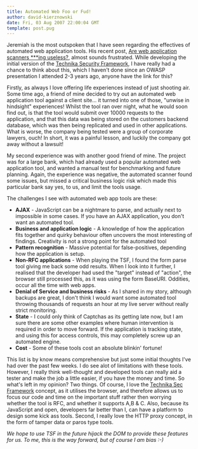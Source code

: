```yaml
---
title: Automated Web Foo or Fud!
author: david-kierznowski
date: Fri, 03 Aug 2007 22:00:04 GMT
template: post.pug
---
```


Jeremiah is the most outspoken that I have seen regarding the effectives of automated web application tools. His recent post, [Are web application scanners ***ing useless?](http://jeremiahgrossman.blogspot.com/2007/07/are-web-application-scanners-ing.html), almost sounds frustrated. While developing the initial version of the [Technika Security Framework](/blog/introducing-technika-security-framework), I have really had a chance to think about this, which I haven't done since an OWASP presentation I attended 2-3 years ago, anyone have the link for this?

Firstly, as always I love offering life experiences instead of just shooting air. Some time ago, a friend of mine decided to try out an automated web application tool against a client site... it turned into one of those, "unwise in hindsight" experiences! Whilst the tool ran over night, what he would soon find out, is that the tool would submit over 10000 requests to the application, and that this data was being stored on the customers backend database, which was then being replicated and used in other applications. What is worse, the company being tested were a group of corporate lawyers, ouch! In short, it was a painful lesson, and luckily the company got away without a lawsuit!

My second experience was with another good friend of mine. The project was for a large bank, which had already used a popular automated web application tool, and wanted a manual test for benchmarking and future planning. Again, the experience was negative, the automated scanner found some issues, but missed a critical business logic risk which made this particular bank say yes, to us, and limit the tools usage.

The challenges I see with automated web app tools are these:

* **AJAX** - JavaScript can be a nightmare to parse, and actually next to impossible in some cases. If you have an AJAX application, you don't want an automated tool.
* **Business and application logic** - A knowledge of how the application fits together and quirky behaviour often uncovers the most interesting of findings. Creativity is not a strong point for the automated tool
* **Pattern recognition** - Massive potential for false-positives, depending how the application is setup.
* **Non-RFC applications** - When playing the TSF, I found the form parse tool giving me back some odd results. When I look into it further, I realised that the developer had used the "target" instead of "action", the browser still processed this, as it was using the form BaseURI. Oddities, occur all the time with web apps.
* **Denial of Service and business risks** - As I shared in my story, although backups are great, I don't think I would want some automated tool throwing thousands of requests an hour at my live server without really strict monitoring.
* **State** - I could only think of Captchas as its getting late now, but I am sure there are some other examples where human intervention is required in order to move forward.  If the application is tracking state, and using this for access controls, this may completely screw up an automated engine.
* **Cost** - Some of these tools cost an absolute blinkin' fortune!

This list is by know means comprehensive but just some initial thoughts I've had over the past few weeks. I do see alot of limitations with these tools. However, I really think well-thought and developed tools can really aid a tester and make the job a little easier, if you have the money and time. So what's left in my opinion? Two things. Of course, I love the [Technika Sec Framework](/blog/introducing-technika-security-framework) concept, as it utilises the browser, and therefore allows us to focus our code and time on the important stuff rather then worrying whether the tool is RFC, and whether it supports A,B & C. Also, because its JavaScript and open, developers far better than I, can have a platform to design some kick ass tools. Second, I really love the HTTP proxy concept, in the form of tamper data or paros type tools.

_We hope to use TSF in the future hijack the DOM to provide these features for us. To me, this is the way forward, but of course I am bias :-)_

